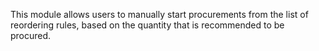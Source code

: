 This module allows users to manually start procurements from the list of
reordering rules, based on the quantity that is recommended to be
procured.
